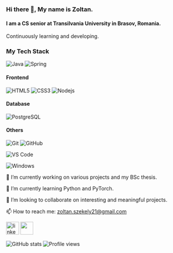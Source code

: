 ### Hi there 👋, My name is Zoltan.
#### I am a CS senior at Transilvania University in Brasov, Romania.

Continuously learning and developing.


### My Tech Stack
![Java](http://img.shields.io/badge/-Java-007396?style=flat-square&logo=java&logoColor=ffffff)
![Spring](http://img.shields.io/badge/-Spring-6DB33F?style=flat-square&logo=spring&logoColor=ffffff)
                                    

#### Frontend
![HTML5](https://img.shields.io/badge/-HTML5-%23E44D27?style=flat-square&logo=html5&logoColor=ffffff)
![CSS3](https://img.shields.io/badge/-CSS3-%231572B6?style=flat-square&logo=css3)
![Nodejs](https://img.shields.io/badge/-Nodejs-black?style=flat-square&logo=Node.js)


#### Database
![PostgreSQL](https://img.shields.io/badge/-PostgreSQL-336791?style=flat-square&logo=postgresql)

#### Others
![Git](https://img.shields.io/badge/-Git-%23F05032?style=flat-square&logo=git&logoColor=%23ffffff)
![GitHub](https://img.shields.io/badge/-GitHub-181717?style=flat-square&logo=github)


![VS Code](http://img.shields.io/badge/-VS%20Code-007ACC?style=flat-square&logo=visual-studio-code&logoColor=ffffff)

![Windows](http://img.shields.io/badge/-Windows-0078D6?style=flat-square&logo=windows&logoColor=ffffff)




🔭 I’m currently working on various projects and my BSc thesis. 

🌱 I’m currently learning Python and PyTorch. 

👯 I’m looking to collaborate on interesting and meaningful projects. 

📫 How to reach me: zoltan.szekely21@gmail.com

[<img src='https://image.flaticon.com/icons/png/512/174/174857.png' alt='linkedin' height='35'>](https://www.linkedin.com/in/zoltan-ioan-szekely/)          [<img src='https://cdn3.iconfinder.com/data/icons/logos-brands-3/24/logo_brand_brands_logos_gmail-512.png' height='35'>](mailto:zoltan.szekely21@gmail.com)




![GitHub stats](https://github-readme-stats.vercel.app/api?username=zoltanszekely21&theme=dark&show_icons=true)  ![Profile views](https://gpvc.arturio.dev/zoltanszekely21)


